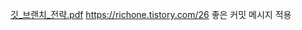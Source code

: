 [깃_브랜치_전략.pdf](https://github.com/user-attachments/files/20074717/_._.pdf)
https://richone.tistory.com/26 좋은 커밋 메시지 적용
